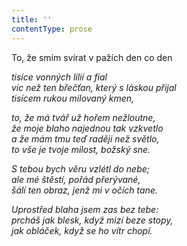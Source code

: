 ```yaml
---
title: ''
contentType: prose
---
```


<section>

To, že smím svírat v pažích den co den

_tisíce vonných lilií a fial  
víc než ten břečťan, který s láskou přijal  
tisícem rukou milovaný kmen,_

</section>

<section>

_to, že má tvář už hořem nežloutne,  
že moje blaho najednou tak vzkvetlo  
a že mám tmu teď raději než světlo,  
to vše je tvoje milost, božský sne._

</section>

<section>

_S tebou bych věru vzlétl do nebe;  
ale mé štěstí, pořád přerývané,  
šálí ten obraz, jenž mi v očích tane._

</section>

<section>

_Uprostřed blaha jsem zas bez tebe:  
prcháš jak blesk, když mizí beze stopy,  
jak obláček, když se ho vítr chopí._

</section>
